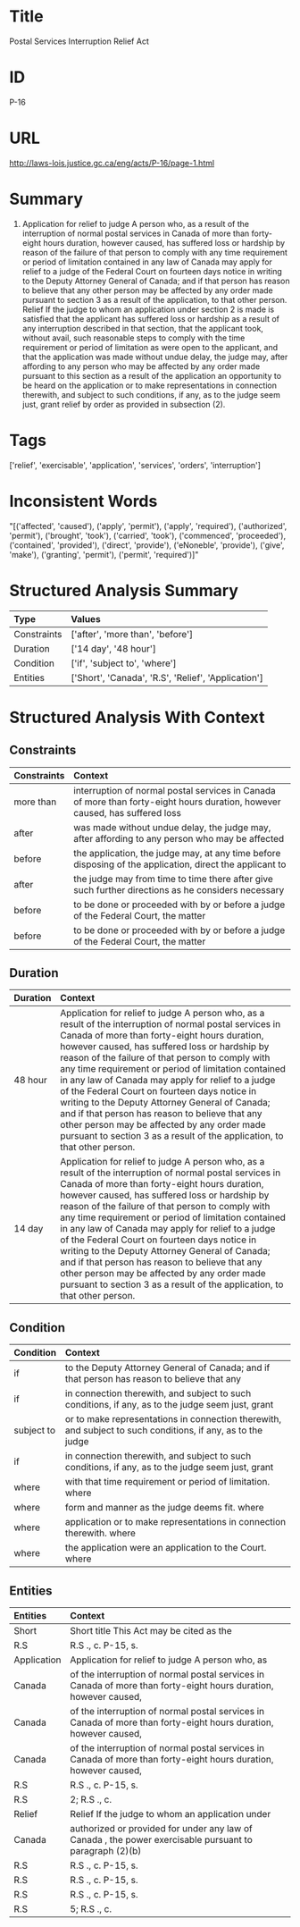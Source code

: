 # Title
Postal Services Interruption Relief Act


# ID
P-16

# URL
http://laws-lois.justice.gc.ca/eng/acts/P-16/page-1.html


# Summary
1. Application for relief to judge A person who, as a result of the interruption of normal postal services in Canada of more than forty-eight hours duration, however caused, has suffered loss or hardship by reason of the failure of that person to comply with any time requirement or period of limitation contained in any law of Canada may apply for relief to a judge of the Federal Court on fourteen days notice in writing to the Deputy Attorney General of Canada; and if that person has reason to believe that any other person may be affected by any order made pursuant to section 3 as a result of the application, to that other person.
Relief If the judge to whom an application under section 2 is made is satisfied that the applicant has suffered loss or hardship as a result of any interruption described in that section, that the applicant took, without avail, such reasonable steps to comply with the time requirement or period of limitation as were open to the applicant, and that the application was made without undue delay, the judge may, after affording to any person who may be affected by any order made pursuant to this section as a result of the application an opportunity to be heard on the application or to make representations in connection therewith, and subject to such conditions, if any, as to the judge seem just, grant relief by order as provided in subsection (2).


# Tags
['relief', 'exercisable', 'application', 'services', 'orders', 'interruption']


# Inconsistent Words
"[('affected', 'caused'), ('apply', 'permit'), ('apply', 'required'), ('authorized', 'permit'), ('brought', 'took'), ('carried', 'took'), ('commenced', 'proceeded'), ('contained', 'provided'), ('direct', 'provide'), ('eNoneble', 'provide'), ('give', 'make'), ('granting', 'permit'), ('permit', 'required')]"


# Structured Analysis Summary
| Type        | Values                                              |
|:------------|:----------------------------------------------------|
| Constraints | ['after', 'more than', 'before']                    |
| Duration    | ['14 day', '48 hour']                               |
| Condition   | ['if', 'subject to', 'where']                       |
| Entities    | ['Short', 'Canada', 'R.S', 'Relief', 'Application'] |


# Structured Analysis With Context
 


## Constraints
| Constraints   | Context                                                                                                                     |
|:--------------|:----------------------------------------------------------------------------------------------------------------------------|
| more than     | interruption of normal postal services in Canada of more than forty-eight hours duration, however caused, has suffered loss |
| after         | was made without undue delay, the judge may, after affording to any person who may be affected                              |
| before        | the application, the judge may, at any time before disposing of the application, direct the applicant to                    |
| after         | the judge may from time to time there after give such further directions as he considers necessary                          |
| before        | to be done or proceeded with by or before a judge of the Federal Court, the matter                                          |
| before        | to be done or proceeded with by or before a judge of the Federal Court, the matter                                          |


## Duration
| Duration   | Context                                                                                                                                                                                                                                                                                                                                                                                                                                                                                                                                                                                                                                                    |
|:-----------|:-----------------------------------------------------------------------------------------------------------------------------------------------------------------------------------------------------------------------------------------------------------------------------------------------------------------------------------------------------------------------------------------------------------------------------------------------------------------------------------------------------------------------------------------------------------------------------------------------------------------------------------------------------------|
| 48 hour    | Application for relief to judge A person who, as a result of the interruption of normal postal services in Canada of more than forty-eight hours duration, however caused, has suffered loss or hardship by reason of the failure of that person to comply with any time requirement or period of limitation contained in any law of Canada may apply for relief to a judge of the Federal Court on fourteen days notice in writing to the Deputy Attorney General of Canada; and if that person has reason to believe that any other person may be affected by any order made pursuant to section 3 as a result of the application, to that other person. |
| 14 day     | Application for relief to judge A person who, as a result of the interruption of normal postal services in Canada of more than forty-eight hours duration, however caused, has suffered loss or hardship by reason of the failure of that person to comply with any time requirement or period of limitation contained in any law of Canada may apply for relief to a judge of the Federal Court on fourteen days notice in writing to the Deputy Attorney General of Canada; and if that person has reason to believe that any other person may be affected by any order made pursuant to section 3 as a result of the application, to that other person. |


## Condition
| Condition   | Context                                                                                                     |
|:------------|:------------------------------------------------------------------------------------------------------------|
| if          | to the Deputy Attorney General of Canada; and if that person has reason to believe that any                 |
| if          | in connection therewith, and subject to such conditions, if any, as to the judge seem just, grant           |
| subject to  | or to make representations in connection therewith, and subject to such conditions, if any, as to the judge |
| if          | in connection therewith, and subject to such conditions, if any, as to the judge seem just, grant           |
| where       | with that time requirement or period of limitation. where                                                   |
| where       | form and manner as the judge deems fit. where                                                               |
| where       | application or to make representations in connection therewith. where                                       |
| where       | the application were an application to the Court. where                                                     |


## Entities
| Entities    | Context                                                                                                          |
|:------------|:-----------------------------------------------------------------------------------------------------------------|
| Short       | Short title This Act may be cited as the                                                                         |
| R.S         | R.S ., c. P-15, s.                                                                                               |
| Application | Application for relief to judge A person who, as                                                                 |
| Canada      | of the interruption of normal postal services in Canada of more than forty-eight hours duration, however caused, |
| Canada      | of the interruption of normal postal services in Canada of more than forty-eight hours duration, however caused, |
| Canada      | of the interruption of normal postal services in Canada of more than forty-eight hours duration, however caused, |
| R.S         | R.S ., c. P-15, s.                                                                                               |
| R.S         | 2;  R.S ., c.                                                                                                    |
| Relief      | Relief If the judge to whom an application under                                                                 |
| Canada      | authorized or provided for under any law of Canada , the power exercisable pursuant to paragraph (2)(b)          |
| R.S         | R.S ., c. P-15, s.                                                                                               |
| R.S         | R.S ., c. P-15, s.                                                                                               |
| R.S         | R.S ., c. P-15, s.                                                                                               |
| R.S         | 5;  R.S ., c.                                                                                                    |


